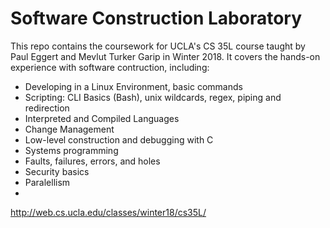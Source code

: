 # Software Construction Laboratory 
This repo contains the coursework for UCLA's CS 35L course taught by Paul Eggert and Mevlut Turker Garip in Winter 2018. It covers the hands-on experience with software contruction, including:
* Developing in a Linux Environment, basic commands
* Scripting: CLI Basics (Bash), unix wildcards, regex, piping and redirection
* Interpreted and Compiled Languages 
* Change Management
* Low-level construction and debugging with C 
* Systems programming 
* Faults, failures, errors, and holes 
* Security basics 
* Paralellism 
* 
http://web.cs.ucla.edu/classes/winter18/cs35L/
